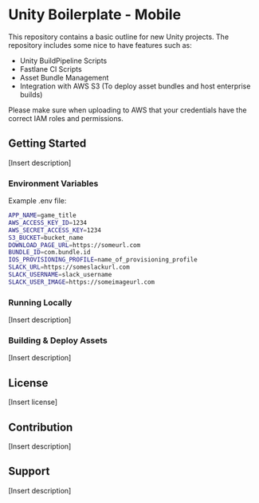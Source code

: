 # Unity Boilerplate - Mobile

This repository contains a basic outline for new Unity projects. The repository includes some nice to have features such as:

- Unity BuildPipeline Scripts
- Fastlane CI Scripts
- Asset Bundle Management
- Integration with AWS S3 (To deploy asset bundles and host enterprise builds)

Please make sure when uploading to AWS that your credentials have the correct IAM roles and permissions.

## Getting Started

[Insert description]

### Environment Variables

Example .env file:

``` bash
APP_NAME=game_title
AWS_ACCESS_KEY_ID=1234
AWS_SECRET_ACCESS_KEY=1234
S3_BUCKET=bucket_name
DOWNLOAD_PAGE_URL=https://someurl.com
BUNDLE_ID=com.bundle.id
IOS_PROVISIONING_PROFILE=name_of_provisioning_profile
SLACK_URL=https://someslackurl.com
SLACK_USERNAME=slack_username
SLACK_USER_IMAGE=https://someimageurl.com
```

### Running Locally

[Insert description]

### Building & Deploy Assets

[Insert description]

## License

[Insert license]

## Contribution

[Insert description]

## Support

[Insert description]
